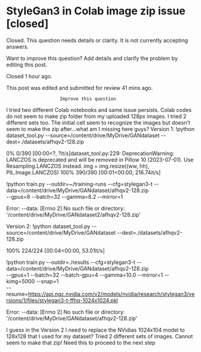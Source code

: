 
# StyleGan3 in Colab image zip issue [closed]







Closed. This question needs details or clarity. It is not currently accepting answers.
                        
                    










Want to improve this question? Add details and clarify the problem by editing this post.


Closed 1 hour ago.


This post was edited and submitted for review 41 mins ago.





                        Improve this question
                    



I tried two different Colab notebooks and same issue persists. Colab codes do not seem to make zip folder from my uploaded 128px images. I tried 2 different sets too. The initial cell seem to recognize the images but doesn't seem to make the zip after...what am I missing here guys?
Version 1:
!python dataset_tool.py --source=/content/drive/MyDrive/GANdataset --dest=./datasets/afhqv2-128.zip


0% 0/390 [00:00<?, ?it/s]dataset_tool.py:229: DeprecationWarning:
LANCZOS is deprecated and will be removed in Pillow 10 (2023-07-01).
Use Resampling.LANCZOS instead.   img = img.resize((ww, hh),
PIL.Image.LANCZOS) 100% 390/390 [00:01<00:00, 216.74it/s]

!python train.py --outdir=~/training-runs --cfg=stylegan3-t --data=/content/drive/MyDrive/GANdataset/afhqv2-128.zip \
    --gpus=8 --batch=32 --gamma=8.2 --mirror=1


Error: --data: [Errno 2] No such file or directory:
'/content/drive/MyDrive/GANdataset2/afhqv2-128.zip'

Version 2:
!python dataset_tool.py --source=/content/drive/MyDrive/GANdataset --dest=./datasets/afhqv2-128.zip


100% 224/224 [00:04<00:00, 53.01it/s]

!python train.py --outdir=./results --cfg=stylegan3-t --data=/content/drive/MyDrive/GANdataset/afhqv2-128.zip \
--gpus=1 --batch=32 --batch-gpu=4 --gamma=10.0 --mirror=1 --kimg=5000 --snap=1 \
--resume=https://api.ngc.nvidia.com/v2/models/nvidia/research/stylegan3/versions/1/files/stylegan3-t-ffhq-1024x1024.pkl


Error: --data: [Errno 2] No such file or directory:
'/content/drive/MyDrive/GANdataset/afhqv2-128.zip'

I guess in the Version 2 I need to replace the NVidias 1024x104 model to 128x128 that I used for my dataset?
Tried 2 different sets of images. Cannot seem to make that zip! Need this to proceed to the next step

        